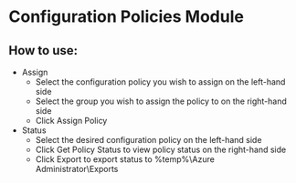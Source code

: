 # Configuration Policies Module

## How to use:
* Assign
  * Select the configuration policy you wish to assign on the left-hand side
  * Select the group you wish to assign the policy to on the right-hand side
  * Click Assign Policy
* Status
  * Select the desired configuration policy on the left-hand side
  * Click Get Policy Status to view policy status on the right-hand side
  * Click Export to export status to %temp%\Azure Administrator\Exports

